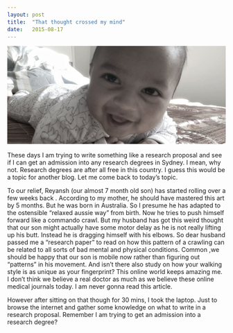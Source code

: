 ```yaml
---
layout: post
title:  "That thought crossed my mind"
date:   2015-08-17
---
```


![The NRI Way](/assets/IMG_3673-670x300.jpg)

These days I am trying to write something like a research proposal and see if I can get an admission into any research degrees in Sydney. I mean, why not. Research degrees are after all free in this country. I guess this would be a topic for another blog. Let me come back to today’s topic.

To our relief, Reyansh (our almost 7 month old son) has started rolling over a few weeks back . According to my mother, he should have mastered this art by 5 months. But he was born in Australia. So I presume he has adapted to the ostensible “relaxed aussie way” from birth. Now he tries to push himself forward like a commando crawl. But my husband has got this weird thought that our son might actually have some motor delay as he is not really lifting up his butt. Instead he is dragging himself with his elbows. So dear husband passed me a “research paper” to read on how this pattern of a crawling can be related to all sorts of bad mental and physical conditions. Common ,we should be happy that our son is mobile now rather than figuring out “patterns” in his movement. And isn’t there also study on how your walking style is as unique as your fingerprint? This online world keeps amazing me. I don’t think we believe a real doctor as much as we believe these online medical journals today. I am never gonna read this article.

However after sitting on that though for 30 mins, I took the laptop. Just to browse the internet and gather some knowledge on what to write in a research proposal. Remember I am trying to get an admission into a research degree?